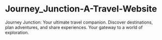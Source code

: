 # Journey_Junction-A-Travel-Website
Journey Junction: Your ultimate travel companion. Discover destinations, plan adventures, and share experiences. Your gateway to a world of exploration.
